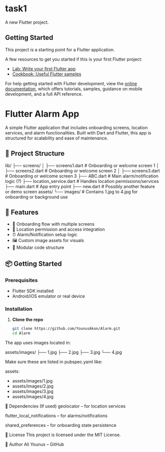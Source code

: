 # task1

A new Flutter project.

## Getting Started

This project is a starting point for a Flutter application.

A few resources to get you started if this is your first Flutter project:

- [Lab: Write your first Flutter app](https://docs.flutter.dev/get-started/codelab)
- [Cookbook: Useful Flutter samples](https://docs.flutter.dev/cookbook)

For help getting started with Flutter development, view the
[online documentation](https://docs.flutter.dev/), which offers tutorials,
samples, guidance on mobile development, and a full API reference.


# Flutter Alarm App

A simple Flutter application that includes onboarding screens, location services, and alarm functionalities. Built with Dart and Flutter, this app is structured for scalability and ease of maintenance.

## 📂 Project Structure


lib/
├── screens/
│ ├── screens1.dart # Onboarding or welcome screen 1
│ ├── screens2.dart # Onboarding or welcome screen 2
│ ├── screens3.dart # Onboarding or welcome screen 3
├── ABC.dart # Main alarm/notification logic (?)
├── location_service.dart # Handles location permissions/services
├── main.dart # App entry point
├── new.dart # Possibly another feature or demo screen
assets/
└── images/ # Contains 1.jpg to 4.jpg for onboarding or background use



## 🚀 Features

- 📱 Onboarding flow with multiple screens
- 📍 Location permission and access integration
- ⏰ Alarm/Notification setup logic
- 🖼️ Custom image assets for visuals
- 🔧 Modular code structure

## 📦 Getting Started

### Prerequisites
- Flutter SDK installed
- Android/iOS emulator or real device

### Installation

1. **Clone the repo**
   ```bash
   git clone https://github.com/YounusAkon/Alarm.git
   cd Alarm

The app uses images located in:

assets/images/
├── 1.jpg
├── 2.jpg
├── 3.jpg
└── 4.jpg



Make sure these are listed in pubspec.yaml like:

assets:
  - assets/images/1.jpg
  - assets/images/2.jpg
  - assets/images/3.jpg
  - assets/images/4.jpg


🔧 Dependencies (If used)
geolocator – for location services

flutter_local_notifications – for alarms/notifications

shared_preferences – for onboarding state persistence

📄 License
This project is licensed under the MIT License.

👤 Author
Ali Younus – GitHub
